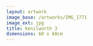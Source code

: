 ```yaml
---
layout: artwork
image_base: /artworks/IMG_1771
image_ext: jpg
title: Kenilworth 3
dimensions: 60 x 60cm
---
```



